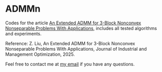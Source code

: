 # ADMMn
Codes for the article [An Extended ADMM for 3-Block Nonconvex Nonseparable Problems With Applications](https://www.aimsciences.org/article/doi/10.3934/jimo.2025116), includes all tested algorithms and experiments. 

Reference: Z. Liu, An Extended ADMM for 3-Block Nonconvex Nonseparable Problems With Applications, Journal of Industrial and Management Optimization, 2025. 

Feel free to contact me at [my email](mailto:sjtu_lzk@sjtu.edu.cn) if you have any questions.
